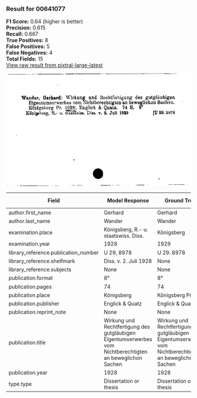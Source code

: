 ### Result for 00641077
**F1 Score:** 0.64 (higher is better)<br>**Precision:** 0.615<br>**Recall:** 0.667<br>**True Positives:** 8<br>**False Positives:** 5<br>**False Negatives:** 4<br>**Total Fields:** 15<br>[View raw result from pixtral-large-latest](https://github.com/RISE-UNIBAS/humanities_data_benchmark/blob/main/results/2025-09-02/T0159/request_T0159_00641077.json)

<img src="https://github.com/RISE-UNIBAS/humanities_data_benchmark/blob/main/benchmarks/zettelkatalog/images/00641077.jpg?raw=true" alt="00641077" width="600px">

| Field | Model Response | Ground Truth | Fuzzy Score | Match |
|-------|----------------|--------------|-------------|-------|
| author.first_name | Gerhard | Gerhard | 1.000 | ✅ |
| author.last_name | Wander | Wander | 1.000 | ✅ |
| examination.place | Königsberg, R.- u. staatswiss. Diss. | Königsberg | 0.435 | ❌ |
| examination.year | 1928 | 1929 | 0.000 | ❌ |
| library_reference.publication_number | U 29, 8978 | U 29. 8978 | 0.900 | ❌ |
| library_reference.shelfmark | Diss. v. 2. Juli 1928 | None | 0.000 | ❌ |
| library_reference.subjects | None | None | 1.000 | ✅ |
| publication.format | 8° | 8° | 1.000 | ✅ |
| publication.pages | 74 | 74 | 1.000 | ✅ |
| publication.place | Königsberg | Königsberg Pr. | 0.833 | ❌ |
| publication.publisher | Englick & Quatz | Englick & Quatz | 1.000 | ✅ |
| publication.reprint_note | None | None | 1.000 | ✅ |
| publication.title | Wirkung und Rechtfertigung des gutgläubigen Elgentumserwerbes vom Nichtberechtigten an beweglichon Sachen | Wirkung und Rechtfertigung des gutgläubigen Eigentumserwerbes vom Nichtberechtigten an beweglichen Sachen | 0.981 | ✅ |
| publication.year | 1928 | 1928 | 1.000 | ✅ |
| type.type | Dissertation or thesis | Dissertation or thesis | 1.000 | ✅ |
